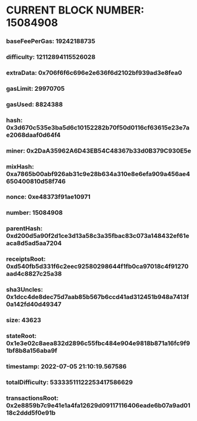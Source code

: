# CURRENT BLOCK NUMBER: 15084908

### baseFeePerGas: 19242188735
### difficulty: 12112894115526028
### extraData: 0x706f6f6c696e2e636f6d2102bf939ad3e8fea0
### gasLimit: 29970705
### gasUsed: 8824388
### hash: 0x3d670c535e3ba5d6c10152282b70f50d0116cf63615e23e7ae2068daaf0d64f4
### miner: 0x2DaA35962A6D43EB54C48367b33d0B379C930E5e
### mixHash: 0xa7865b00abf926ab31c9e28b634a310e8e6efa909a456ae4650400810d58f746
### nonce: 0xe48373f91ae10971
### number: 15084908
### parentHash: 0xd200d5a90f2d1ce3d13a58c3a35fbac83c073a148432ef61eaca8d5ad5aa7204
### receiptsRoot: 0xd540fb5d331f6c2eec92580298644f1fb0ca97018c4f91270aad4c8827c25a38
### sha3Uncles: 0x1dcc4de8dec75d7aab85b567b6ccd41ad312451b948a7413f0a142fd40d49347
### size: 43623
### stateRoot: 0x1e3e02c8aea832d2896c55fbc484e904e9818b871a16fc9f91bf8b8a156aba9f
### timestamp: 2022-07-05 21:10:19.567586
### totalDifficulty: 53333511122253417586629
### transactionsRoot: 0x2e8859b7c9e41e1a4fa12629d09117116406eade6b07a9ad0118c2ddd5f0e91b
